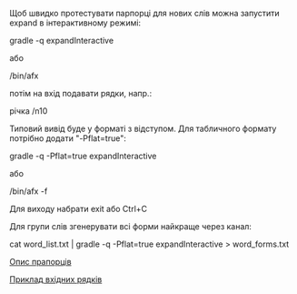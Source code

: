 Щоб швидко протестувати парпорці для нових слів можна запустити expand в інтерактивному режимі:

  gradle -q expandInteractive
  
  або
  
  /bin/afx

потім на вхід подавати рядки, напр.:

річка /n10

Типовий вивід буде у форматі з відступом. Для табличного формату потрібно додати "-Pflat=true":

  gradle -q -Pflat=true expandInteractive
  
  або
  
  /bin/afx -f


Для виходу набрати exit або Ctrl+C


Для групи слів згенерувати всі форми найкраще через канал:

  cat word_list.txt | gradle -q -Pflat=true expandInteractive > word_forms.txt


[Опис прапорців](../doc/affix_groups.txt)

[Приклад вхідних рядків](../data/dict/slang.lst)
